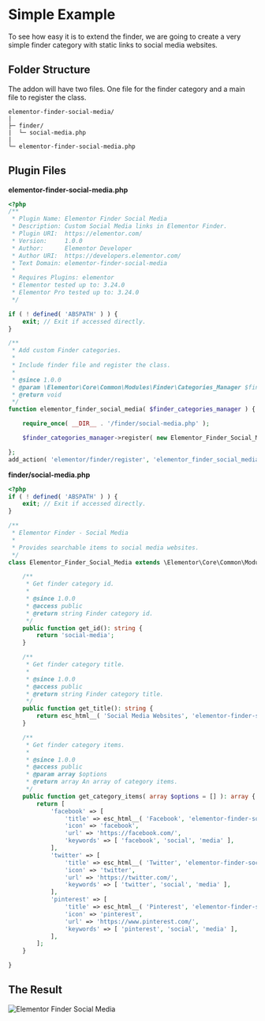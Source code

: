 # Simple Example

<Badge type="tip" vertical="top" text="Elementor Core" /> <Badge type="warning" vertical="top" text="Basic" />

To see how easy it is to extend the finder, we are going to create a very simple finder category with static links to social media websites.

## Folder Structure

The addon will have two files. One file for the finder category and a main file to register the class.

```
elementor-finder-social-media/
|
├─ finder/
|  └─ social-media.php
|
└─ elementor-finder-social-media.php
```

## Plugin Files

**elementor-finder-social-media.php**

```php
<?php
/**
 * Plugin Name: Elementor Finder Social Media
 * Description: Custom Social Media links in Elementor Finder.
 * Plugin URI:  https://elementor.com/
 * Version:     1.0.0
 * Author:      Elementor Developer
 * Author URI:  https://developers.elementor.com/
 * Text Domain: elementor-finder-social-media
 *
 * Requires Plugins: elementor
 * Elementor tested up to: 3.24.0
 * Elementor Pro tested up to: 3.24.0
 */

if ( ! defined( 'ABSPATH' ) ) {
	exit; // Exit if accessed directly.
}

/**
 * Add custom Finder categories.
 *
 * Include finder file and register the class.
 *
 * @since 1.0.0
 * @param \Elementor\Core\Common\Modules\Finder\Categories_Manager $finder_categories_manager.
 * @return void
 */
function elementor_finder_social_media( $finder_categories_manager ) {

	require_once( __DIR__ . '/finder/social-media.php' );

	$finder_categories_manager->register( new Elementor_Finder_Social_Media() );

};
add_action( 'elementor/finder/register', 'elementor_finder_social_media' );
```

**finder/social-media.php**

```php
<?php
if ( ! defined( 'ABSPATH' ) ) {
	exit; // Exit if accessed directly.
}

/**
 * Elementor Finder - Social Media
 *
 * Provides searchable items to social media websites.
 */
class Elementor_Finder_Social_Media extends \Elementor\Core\Common\Modules\Finder\Base_Category {

	/**
	 * Get finder category id.
	 *
	 * @since 1.0.0
	 * @access public
	 * @return string Finder category id.
	 */
	public function get_id(): string {
		return 'social-media';
	}

	/**
	 * Get finder category title.
	 *
	 * @since 1.0.0
	 * @access public
	 * @return string Finder category title.
	 */
	public function get_title(): string {
		return esc_html__( 'Social Media Websites', 'elementor-finder-social-media' );
	}

	/**
	 * Get finder category items.
	 *
	 * @since 1.0.0
	 * @access public
	 * @param array $options
	 * @return array An array of category items.
	 */
	public function get_category_items( array $options = [] ): array {
		return [
			'facebook' => [
				'title' => esc_html__( 'Facebook', 'elementor-finder-social-media' ),
				'icon' => 'facebook',
				'url' => 'https://facebook.com/',
				'keywords' => [ 'facebook', 'social', 'media' ],
			],
			'twitter' => [
				'title' => esc_html__( 'Twitter', 'elementor-finder-social-media' ),
				'icon' => 'twitter',
				'url' => 'https://twitter.com/',
				'keywords' => [ 'twitter', 'social', 'media' ],
			],
			'pinterest' => [
				'title' => esc_html__( 'Pinterest', 'elementor-finder-social-media' ),
				'icon' => 'pinterest',
				'url' => 'https://www.pinterest.com/',
				'keywords' => [ 'pinterest', 'social', 'media' ],
			],
		];
	}

}
```

## The Result

<img :src="$withBase('/assets/img/elementor-finder-social-media.png')" alt="Elementor Finder Social Media">
